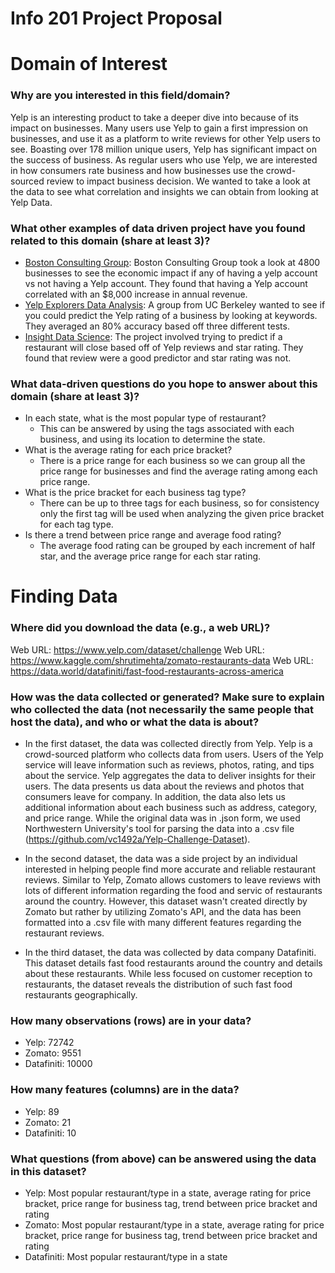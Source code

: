 # Info 201 Project Proposal

# Domain of Interest

### Why are you interested in this field/domain?
Yelp is an interesting product to take a deeper dive into because of its impact on businesses. Many users use Yelp to gain a first impression on businesses, and use it as a platform to write reviews for other Yelp users to see. Boasting over 178 million unique users, Yelp has significant impact on the success of business. As regular users who use Yelp, we are interested in how consumers rate business and how businesses use the crowd-sourced review to impact business decision. We wanted to take a look at the data to see what correlation and insights we can obtain from looking at Yelp Data.

### What other examples of data driven project have you found   related to this domain (share at least 3)?
- [Boston Consulting Group](https://blog.yelp.com/wp-content/uploads/2013/03/boston-consulting-group-study.pdf): Boston Consulting Group took a look at 4800 businesses to see the economic impact if any of having a yelp account vs not having a Yelp account. They found that having a Yelp account correlated with an $8,000 increase in annual revenue.
- [Yelp Explorers Data Analysis](https://bcourses.berkeley.edu/files/65096751/download?download_frd=1): A group from UC Berkeley wanted to see if you could predict the Yelp rating of a business by looking at keywords. They averaged an 80% accuracy based off three different tests.
- [Insight Data Science](https://towardsdatascience.com/using-yelp-data-to-predict-restaurant-closure-8aafa4f72ad6): The project involved trying to predict if a restaurant will close based off of Yelp reviews and star rating. They found that review were a good predictor and star rating was not.

### What data-driven questions do you hope to answer about this domain (share at least 3)?
- In each state, what is the most popular type of restaurant?
  - This can be answered by using the tags associated with each business, and using its location to determine the state.
- What is the average rating for each price bracket?
  - There is a price range for each business so we can group all the price range for businesses and find the average rating among each price range.
- What is the price bracket for each business tag type?
  - There can be up to three tags for each business, so for consistency only the first tag will be used when analyzing the given price bracket for each tag type.
- Is there a trend between price range and average food rating?
  - The average food rating can be grouped by each increment of half star, and the average price range for each star rating.

# Finding Data
### Where did you download the data (e.g., a web URL)?
Web URL: https://www.yelp.com/dataset/challenge
Web URL: https://www.kaggle.com/shrutimehta/zomato-restaurants-data
Web URL: https://data.world/datafiniti/fast-food-restaurants-across-america

### How was the data collected or generated? Make sure to explain who collected the data (not necessarily the same people that host the data), and who or what the data is about?
- In the first dataset, the data was collected directly from Yelp. Yelp is a crowd-sourced platform who collects data from users. Users of the Yelp service will leave information such as reviews, photos, rating, and tips about the service. Yelp aggregates the data to deliver insights for their users. The data presents us data about the reviews and photos that consumers leave for company. In addition, the data also lets us additional information about each business such as address, category, and price range. While the original data was in .json form, we used Northwestern University's tool for parsing the data into a .csv file (https://github.com/vc1492a/Yelp-Challenge-Dataset).

- In the second dataset, the data was a side project by an individual interested in helping people find more accurate and reliable restaurant reviews. Similar to Yelp, Zomato allows customers to leave reviews with lots of different information regarding the food and servic of restaurants around the country. However, this dataset wasn't created directly by Zomato but rather by utilizing Zomato's API, and the data has been formatted into a .csv file with many different features regarding the restaurant reviews.

- In the third dataset, the data was collected by data company Datafiniti. This dataset details fast food restaurants around the country and details about these restaurants. While less focused on customer reception to restaurants, the dataset reveals the distribution of such fast food restaurants geographically.

### How many observations (rows) are in your data?
- Yelp: 72742
- Zomato: 9551
- Datafiniti: 10000

### How many features (columns) are in the data?
- Yelp: 89
- Zomato: 21
- Datafiniti: 10

### What questions (from above) can be answered using the data in this dataset?
- Yelp: Most popular restaurant/type in a state, average rating for price bracket, price range for business tag, trend between price bracket and rating
- Zomato: Most popular restaurant/type in a state, average rating for price bracket, price range for business tag, trend between price bracket and rating
- Datafiniti: Most popular restaurant/type in a state
